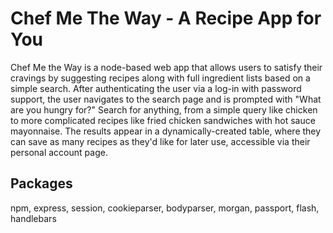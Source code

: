 # Chef Me The Way - A Recipe App for You

Chef Me the Way is a node-based web app that allows users to satisfy their cravings by suggesting recipes along with full ingredient lists based on a simple search. After authenticating the user via a log-in with password support, the user navigates to the search page and is prompted with "What are you hungry for?" Search for anything, from a simple query like chicken to more complicated recipes like fried chicken sandwiches with hot sauce mayonnaise. The results appear in a dynamically-created table, where they can save as many recipes as they'd like for later use, accessible via their personal account page.

## Packages 

npm, express, session, cookieparser, bodyparser, morgan, passport, flash, handlebars
